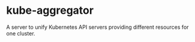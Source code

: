 # kube-aggregator
A server to unify Kubernetes API servers providing different resources for one cluster.
